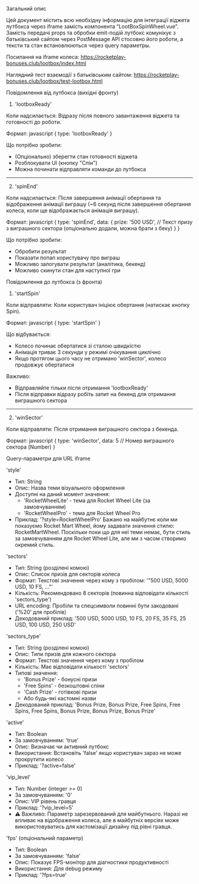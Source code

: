 Загальний опис

Цей документ містить всю необхідну інформацію для інтеграції віджета лутбокса через iframe замість компонента “LootBoxSpinWheel.vue”. Замість передачі props та обробки emit-подій лутбокс комунікує з батьківський сайтом через PostMessage API стосовно його роботи, а тексти та стан встановлюються через query параметры.


Посилання на iframe колеса:
https://rocketplay-bonuses.club/lootbox/index.html

Наглядний тест взаємодії з батьківським сайтом:
https://rocketplay-bonuses.club/lootbox/test-lootbox.html


Повідомлення від лутбокса (вихідні фронту)

1. 'lootboxReady'

Коли надсилається: Відразу після повного завантаження віджета та готовності до роботи.

Формат:
javascript
{
  type: 'lootboxReady'
}


Що потрібно зробити:
- (Опціонально) зберегти стан готовності віджета
- Розблокувати UI (кнопку "Спін")
- Можна починати відправляти команди до лутбокса

---

 2. 'spinEnd'

Коли надсилається: Після завершення анімації обертання та відображення анімації виграшу (~6 секунд після завершення обертання колеса, коли ще відображається анімація виграшу).

Формат:
javascript
{
  type: 'spinEnd',
  data: {
    prize: '500 USD',        // Текст призу з виграшного сектора (опціонально додали, можна брати з беку)
  }
}


Що потрібно зробити:
- Обробити результат 
- Показати попап користувачу про виграш
- Можливо залогувати результат (аналітика, бекенд)
- Можливо скинути стан для наступної гри



 Повідомлення до лутбокса (з фронта)

 1. 'startSpin'

Коли відправляти: Коли користувач ініціює обертання (натискає кнопку Spin).

Формат:
javascript
{
  type: 'startSpin'
}


Що відбувається:
- Колесо починає обертатися зі сталою швидкістю
- Анімація триває 3 секунди у режимі очікування циклічно
- Якщо протягом цього часу не отримано 'winSector', колесо продовжує обертатися

Важливо:
- Відправляйте тільки після отримання 'lootboxReady'
- Після відправки відразу робіть запит на бекенд для отримання виграшного сектора

---

 2. 'winSector'

Коли відправляти: Після отримання виграшного сектора з бекенда.

Формат:
javascript
{
  type: 'winSector',
  data: 5  // Номер виграшного сектора (Number)
}



 Query-параметри для URL iframe

 'style'
- Тип: String
- Опис: Назва теми візуального оформлення
- Доступні на даний момент значення: 
  - 'RocketWheelLite' - тема для Rocket Wheel Lite (за замовчуванням)
  - 'RocketWheelPro' - тема для Rocket Wheel Pro
- Приклад: '?style=RocketWheelPro'
Бажано на майбутнє коли ми показуємо Rocket Mart Wheel, йому задавати значення стилю: RocketMartWheel. Поскільки поки що для неї теми немає, бути стиль за замовчуванням для Rocket Wheel Lite, але ми з часом створимо окремий стиль.

 'sectors'
- Тип: String (розділені комою)
- Опис: Список призів для секторів колеса
- Формат: Текстові значення через кому з пробілом: '"500 USD, 5000 USD, 10 FS, ..."'
- Кількість: Рекомендовано 8 секторів (повинна відповідати кількості 'sectors_type')
- URL encoding: Пробіли та спецсимволи повинні бути закодовані ('%20' для пробілів)
- Декодований приклад: '500 USD, 5000 USD, 10 FS, 20 FS, 35 FS, 25 USD, 100 USD, 250 USD'

 'sectors_type'
- Тип: String (розділені комою)
- Опис: Типи призів для кожного сектора
- Формат: Текстові значення через кому з пробілом
- Кількість: Має відповідати кількості 'sectors'
- Типові значення: 
  - 'Bonus Prize' - бонусні призи
  - 'Free Spins' - безкоштовні спіни
  - 'Cash Prize' - готівкові призи
  - Або будь-які кастомні назви
- Декодований приклад: 'Bonus Prize, Bonus Prize, Free Spins, Free Spins, Free Spins, Bonus Prize, Bonus Prize, Bonus Prize'

 'active'
- Тип: Boolean
- За замовчуванням: 'true'
- Опис: Визначає чи активний лутбокс
- Використання: Встановіть 'false' якщо користувач зараз не може прокрутити колесо
- Приклад: '?active=false'

 'vip_level'
- Тип: Number (integer >= 0)
- За замовчуванням: '0'
- Опис: VIP рівень гравця
- Приклад: '?vip_level=5'
- ⚠️ Важливо: Параметр зарезервований для майбутнього. Наразі не впливає на відображення колеса, але в майбутніх версіях може використовуватись для кастомізації дизайну під рівні гравця.

 'fps' (опціональний параметр)
- Тип: Boolean
- За замовчуванням: 'false'
- Опис: Показує FPS-монітор для діагностики продуктивності
- Використання: Для debug режиму
- Приклад: '?fps=true'


